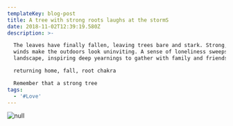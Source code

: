 ```yaml
---
templateKey: blog-post
title: A tree with strong roots laughs at the stormS
date: 2018-11-02T12:39:19.580Z
description: >-

  The leaves have finally fallen, leaving trees bare and stark. Strong, cold
  winds make the outdoors look uninviting. A sense of loneliness sweeps the
  landscape, inspiring deep yearnings to gather with family and friends.

  returning home, fall, root chakra

  Remember that a strong tree
tags:
  - '#Love'
---
```

![null](/img/a022956c11046895fc2684ae11988c0e.jpg)
